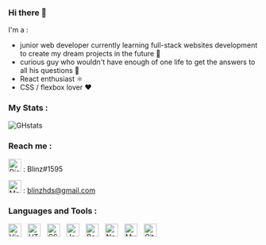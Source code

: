 ### Hi there 👋

I'm a : 
- junior web developer currently learning full-stack websites development to create my dream projects in the future 🙌
- curious guy who wouldn't have enough of one life to get the answers to all his questions 🎇
- React enthusiast ⚛️
- CSS / flexbox lover ❤

### My Stats :

![GHstats](https://github-readme-stats.vercel.app/api?username=RemyCTRZ&show_icons=true)

### Reach me :

<img alt="Discord" width="26px" src="https://upload.wikimedia.org/wikipedia/fr/4/4f/Discord_Logo_sans_texte.svg" /> : Blinz#1595

<img alt="Mail" width="26px" src="https://upload.wikimedia.org/wikipedia/commons/8/8c/Gmail_Icon_%282013-2020%29.svg" /> : blinzhds@gmail.com

### Languages and Tools :

<img align="left" alt="Visual Studio Code" width="26px" src="https://cdn.jsdelivr.net/gh/devicons/devicon/icons/vscode/vscode-original.svg" style="padding-right:10px;" />
<img align="left" alt="HTML5" width="26px" src="https://cdn.jsdelivr.net/gh/devicons/devicon/icons/html5/html5-original.svg" style="padding-right:10px;" />
<img align="left" alt="CSS3" width="26px" src="https://cdn.jsdelivr.net/gh/devicons/devicon/icons/css3/css3-original.svg" style="padding-right:10px;" />
<img align="left" alt="JavaScript" width="26px" src="https://cdn.jsdelivr.net/gh/devicons/devicon/icons/javascript/javascript-original.svg" style="padding-right:10px;" />
<img align="left" alt="React" width="26px" src="https://cdn.jsdelivr.net/gh/devicons/devicon/icons/react/react-original.svg" style="padding-right:10px;" />
<img align="left" alt="Node.js" width="26px" src="https://cdn.jsdelivr.net/gh/devicons/devicon/icons/nodejs/nodejs-original.svg" style="padding-right:10px;" />
<img align="left" alt="MySQL" width="26px" src="https://cdn.jsdelivr.net/gh/devicons/devicon/icons/mysql/mysql-original.svg" style="padding-right:10px;" />
<img align="left" alt="Git" width="26px" src="https://cdn.jsdelivr.net/gh/devicons/devicon/icons/git/git-original.svg" style="padding-right:10px;" />
